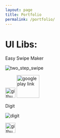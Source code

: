 ```yaml
---
layout: page
title: Portfolio
permalink: /portfolio/
---
```


# UI Libs:

Easy Swipe Maker 

![two_step_swipe](https://cloud.githubusercontent.com/assets/4138527/14615554/842ed408-05a6-11e6-8111-f11d91844031.gif)

[<img src="{{ site.baseurl }}/images/GitHub-Mark-32px.png" alt="github link repository" style="width: 32px;"/>](https://github.com/xenione/SwipeLayout) [<img src="{{ site.baseurl }}/images/google-play-badge.png" alt="google play link" style="width: 72px;"/>](https://play.google.com/store/apps/details?id=apps.xenione.com.swipelayout)

Digit

![digit](https://cloud.githubusercontent.com/assets/4138527/19620966/106a52a2-9888-11e6-80e4-b58a58aa66fa.gif)

[<img src="{{ site.baseurl }}/images/GitHub-Mark-32px.png" alt="github link repository" style="width: 32px;"/>](https://github.com/xenione/Digit)


